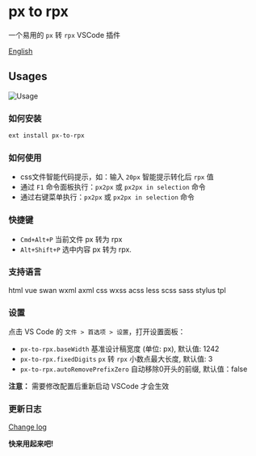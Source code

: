 # px to rpx

一个易用的 `px` 转 `rpx` VSCode 插件

[English](README.md)

## Usages

![Usage](imgs/px2rpx.gif)

### 如何安装

```bash
ext install px-to-rpx
```

### 如何使用

+ css文件智能代码提示，如：输入 `20px` 智能提示转化后 `rpx` 值
+ 通过 `F1` 命令面板执行：`px2px` 或 `px2px in selection` 命令
+ 通过右键菜单执行：`px2px` 或 `px2px in selection` 命令

### 快捷键
* `Cmd+Alt+P` 当前文件 px 转为 rpx
* `Alt+Shift+P` 选中内容 px 转为 rpx.

### 支持语言

html vue swan wxml axml css wxss acss less scss sass stylus tpl

### 设置

点击 VS Code 的 `文件 > 首选项 > 设置`，打开设置面板：

+ `px-to-rpx.baseWidth` 基准设计稿宽度 (单位: px), 默认值: 1242
+ `px-to-rpx.fixedDigits` `px` 转 `rpx` 小数点最大长度, 默认值: 3
+ `px-to-rpx.autoRemovePrefixZero` 自动移除0开头的前缀, 默认值：false

**注意：** 需要修改配置后重新启动 VSCode 才会生效

### 更新日志
[Change log](https://github.com/zhengjiaqi/vscode-px-to-rpx/blob/master/CHANGELOG.md)

**快来用起来吧!**  